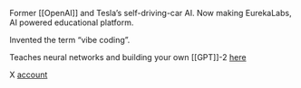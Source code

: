 Former [[OpenAI]] and Tesla’s self-driving-car AI.
Now making EurekaLabs, AI powered educational platform.

Invented the term “vibe coding”.

Teaches neural networks and building your own [[GPT]]-2 [here](https://www.youtube.com/watch?v=VMj-3S1tku0&list=PLAqhIrjkxbuWI23v9cThsA9GvCAUhRvKZ)

X [account](https://x.com/karpathy?s=21)

